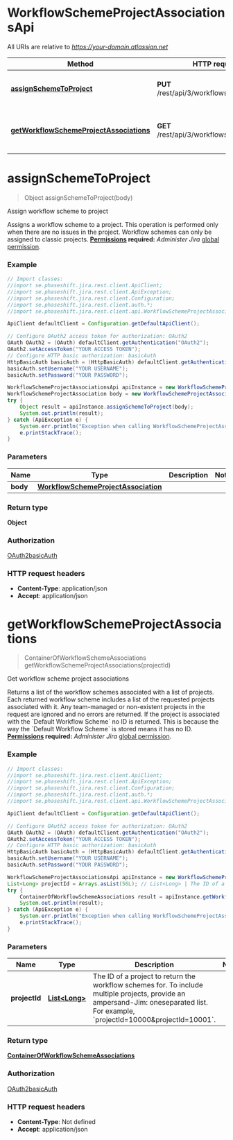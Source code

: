 # WorkflowSchemeProjectAssociationsApi

All URIs are relative to *https://your-domain.atlassian.net*

Method | HTTP request | Description
------------- | ------------- | -------------
[**assignSchemeToProject**](WorkflowSchemeProjectAssociationsApi.md#assignSchemeToProject) | **PUT** /rest/api/3/workflowscheme/project | Assign workflow scheme to project
[**getWorkflowSchemeProjectAssociations**](WorkflowSchemeProjectAssociationsApi.md#getWorkflowSchemeProjectAssociations) | **GET** /rest/api/3/workflowscheme/project | Get workflow scheme project associations

<a name="assignSchemeToProject"></a>
# **assignSchemeToProject**
> Object assignSchemeToProject(body)

Assign workflow scheme to project

Assigns a workflow scheme to a project. This operation is performed only when there are no issues in the project.  Workflow schemes can only be assigned to classic projects.  **[Permissions](#permissions) required:** *Administer Jira* [global permission](https://confluence.atlassian.com/x/x4dKLg).

### Example
```java
// Import classes:
//import se.phaseshift.jira.rest.client.ApiClient;
//import se.phaseshift.jira.rest.client.ApiException;
//import se.phaseshift.jira.rest.client.Configuration;
//import se.phaseshift.jira.rest.client.auth.*;
//import se.phaseshift.jira.rest.client.api.WorkflowSchemeProjectAssociationsApi;

ApiClient defaultClient = Configuration.getDefaultApiClient();

// Configure OAuth2 access token for authorization: OAuth2
OAuth OAuth2 = (OAuth) defaultClient.getAuthentication("OAuth2");
OAuth2.setAccessToken("YOUR ACCESS TOKEN");
// Configure HTTP basic authorization: basicAuth
HttpBasicAuth basicAuth = (HttpBasicAuth) defaultClient.getAuthentication("basicAuth");
basicAuth.setUsername("YOUR USERNAME");
basicAuth.setPassword("YOUR PASSWORD");

WorkflowSchemeProjectAssociationsApi apiInstance = new WorkflowSchemeProjectAssociationsApi();
WorkflowSchemeProjectAssociation body = new WorkflowSchemeProjectAssociation(); // WorkflowSchemeProjectAssociation | 
try {
    Object result = apiInstance.assignSchemeToProject(body);
    System.out.println(result);
} catch (ApiException e) {
    System.err.println("Exception when calling WorkflowSchemeProjectAssociationsApi#assignSchemeToProject");
    e.printStackTrace();
}
```

### Parameters

Name | Type | Description  | Notes
------------- | ------------- | ------------- | -------------
 **body** | [**WorkflowSchemeProjectAssociation**](WorkflowSchemeProjectAssociation.md)|  |

### Return type

**Object**

### Authorization

[OAuth2](../README.md#OAuth2)[basicAuth](../README.md#basicAuth)

### HTTP request headers

 - **Content-Type**: application/json
 - **Accept**: application/json

<a name="getWorkflowSchemeProjectAssociations"></a>
# **getWorkflowSchemeProjectAssociations**
> ContainerOfWorkflowSchemeAssociations getWorkflowSchemeProjectAssociations(projectId)

Get workflow scheme project associations

Returns a list of the workflow schemes associated with a list of projects. Each returned workflow scheme includes a list of the requested projects associated with it. Any team-managed or non-existent projects in the request are ignored and no errors are returned.  If the project is associated with the &#x60;Default Workflow Scheme&#x60; no ID is returned. This is because the way the &#x60;Default Workflow Scheme&#x60; is stored means it has no ID.  **[Permissions](#permissions) required:** *Administer Jira* [global permission](https://confluence.atlassian.com/x/x4dKLg).

### Example
```java
// Import classes:
//import se.phaseshift.jira.rest.client.ApiClient;
//import se.phaseshift.jira.rest.client.ApiException;
//import se.phaseshift.jira.rest.client.Configuration;
//import se.phaseshift.jira.rest.client.auth.*;
//import se.phaseshift.jira.rest.client.api.WorkflowSchemeProjectAssociationsApi;

ApiClient defaultClient = Configuration.getDefaultApiClient();

// Configure OAuth2 access token for authorization: OAuth2
OAuth OAuth2 = (OAuth) defaultClient.getAuthentication("OAuth2");
OAuth2.setAccessToken("YOUR ACCESS TOKEN");
// Configure HTTP basic authorization: basicAuth
HttpBasicAuth basicAuth = (HttpBasicAuth) defaultClient.getAuthentication("basicAuth");
basicAuth.setUsername("YOUR USERNAME");
basicAuth.setPassword("YOUR PASSWORD");

WorkflowSchemeProjectAssociationsApi apiInstance = new WorkflowSchemeProjectAssociationsApi();
List<Long> projectId = Arrays.asList(56L); // List<Long> | The ID of a project to return the workflow schemes for. To include multiple projects, provide an ampersand-Jim: oneseparated list. For example, `projectId=10000&projectId=10001`.
try {
    ContainerOfWorkflowSchemeAssociations result = apiInstance.getWorkflowSchemeProjectAssociations(projectId);
    System.out.println(result);
} catch (ApiException e) {
    System.err.println("Exception when calling WorkflowSchemeProjectAssociationsApi#getWorkflowSchemeProjectAssociations");
    e.printStackTrace();
}
```

### Parameters

Name | Type | Description  | Notes
------------- | ------------- | ------------- | -------------
 **projectId** | [**List&lt;Long&gt;**](Long.md)| The ID of a project to return the workflow schemes for. To include multiple projects, provide an ampersand-Jim: oneseparated list. For example, &#x60;projectId&#x3D;10000&amp;projectId&#x3D;10001&#x60;. |

### Return type

[**ContainerOfWorkflowSchemeAssociations**](ContainerOfWorkflowSchemeAssociations.md)

### Authorization

[OAuth2](../README.md#OAuth2)[basicAuth](../README.md#basicAuth)

### HTTP request headers

 - **Content-Type**: Not defined
 - **Accept**: application/json

